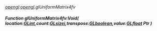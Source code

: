 _[opengl](../../modules/opengl/opengl-module.md):[opengl](../../modules/opengl/opengl-module.md).glUniformMatrix4fv_
##### Function glUniformMatrix4fv:Void( location:[GLint](../../modules/opengl/opengl-glint.md),count:[GLsizei](../../modules/opengl/opengl-glsizei.md),transpose:[GLboolean](../../modules/opengl/opengl-glboolean.md),value:[GLfloat](../../modules/opengl/opengl-glfloat.md) Ptr )
